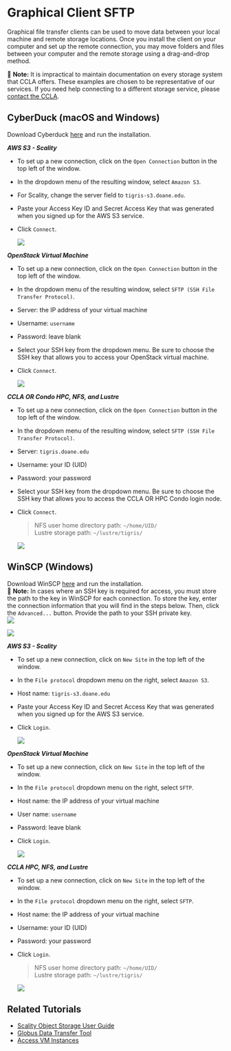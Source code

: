 # Graphical Client SFTP

Graphical file transfer clients can be used to move data between your local machine and remote storage locations. Once you install the client on your computer and set up the remote connection, you may move folders and files between your computer and the remote storage using a drag-and-drop method.

📝 **Note:** It is impractical to maintain documentation on every storage system that CCLA offers. These examples are chosen to be representative of our services. If you need help connecting to a different storage service, please [contact the CCLA](../../support.md).

## CyberDuck \(macOS and Windows\)

Download Cyberduck [here](https://cyberduck.io/) and run the installation.

_**AWS S3 - Scality**_

* To set up a new connection, click on the `Open Connection` button in the top left of the window.
* In the dropdown menu of the resulting window, select `Amazon S3`.
* For Scality, change the server field to `tigris-s3.doane.edu`.
* Paste your Access Key ID and Secret Access Key that was generated when you signed up for the AWS S3 service.
* Click `Connect`.   

   [![](https://github.com/wendikristine/documentation-template/tree/62a326e16ecef2ff128ef0b976de12c16f6ea062/data-transfer-and-storage/screenshots/cyberduck-aws.png)](https://github.com/wendikristine/documentation-template/tree/62a326e16ecef2ff128ef0b976de12c16f6ea062/data-transfer-and-storage/screenshots/cyberduck-aws.png)   

_**OpenStack Virtual Machine**_

* To set up a new connection, click on the `Open Connection` button in the top left of the window.
* In the dropdown menu of the resulting window, select `SFTP (SSH File Transfer Protocol)`.
* Server: the IP address of your virtual machine
* Username: `username`
* Password: leave blank
* Select your SSH key from the dropdown menu. Be sure to choose the SSH key that allows you to access your OpenStack virtual machine.   
* Click `Connect`.   

   [![](https://github.com/wendikristine/documentation-template/tree/62a326e16ecef2ff128ef0b976de12c16f6ea062/data-transfer-and-storage/screenshots/cyberduck-os-vm.png)](https://github.com/wendikristine/documentation-template/tree/62a326e16ecef2ff128ef0b976de12c16f6ea062/data-transfer-and-storage/screenshots/cyberduck-os-vm.png)   

_**CCLA OR Condo HPC, NFS, and Lustre**_

* To set up a new connection, click on the `Open Connection` button in the top left of the window.
* In the dropdown menu of the resulting window, select `SFTP (SSH File Transfer Protocol)`.
* Server: `tigris.doane.edu`
* Username: your  ID \(UID\)
* Password: your  password
* Select your SSH key from the dropdown menu. Be sure to choose the SSH key that allows you to access the CCLA OR HPC Condo login node.
* Click `Connect`.

  > NFS user home directory path: `~/home/UID/`  
  > Lustre storage path: `~/lustre/tigris/`

  [![](https://github.com/wendikristine/documentation-template/tree/62a326e16ecef2ff128ef0b976de12c16f6ea062/data-transfer-and-storage/screenshots/cyberduck-condo-login.png)](https://github.com/wendikristine/documentation-template/tree/62a326e16ecef2ff128ef0b976de12c16f6ea062/data-transfer-and-storage/screenshots/cyberduck-condo-login.png)  

## WinSCP \(Windows\)

Download WinSCP [here](https://winscp.net/eng/download.php) and run the installation.  
📝 **Note:** In cases where an SSH key is required for access, you must store the path to the key in WinSCP for each connection. To store the key, enter the connection information that you will find in the steps below. Then, click the `Advanced...` button. Provide the path to your SSH private key.  
[![](https://github.com/wendikristine/documentation-template/tree/62a326e16ecef2ff128ef0b976de12c16f6ea062/data-transfer-and-storage/screenshots/winscp-advanced.png)](https://github.com/wendikristine/documentation-template/tree/62a326e16ecef2ff128ef0b976de12c16f6ea062/data-transfer-and-storage/screenshots/winscp-advanced.png)  
  
[![](https://github.com/wendikristine/documentation-template/tree/62a326e16ecef2ff128ef0b976de12c16f6ea062/data-transfer-and-storage/screenshots/winscp-advanced-ssh-key.png)](https://github.com/wendikristine/documentation-template/tree/62a326e16ecef2ff128ef0b976de12c16f6ea062/data-transfer-and-storage/screenshots/winscp-advanced-ssh-key.png)  


_**AWS S3 - Scality**_

* To set up a new connection, click on `New Site` in the top left of the window.
* In the `File protocol` dropdown menu on the right, select `Amazon S3`.
* Host name: `tigris-s3.doane.edu`
* Paste your Access Key ID and Secret Access Key that was generated when you signed up for the AWS S3 service.
* Click `Login`.   

   [![](https://github.com/wendikristine/documentation-template/tree/62a326e16ecef2ff128ef0b976de12c16f6ea062/data-transfer-and-storage/screenshots/winscp-aws.png)](https://github.com/wendikristine/documentation-template/tree/62a326e16ecef2ff128ef0b976de12c16f6ea062/data-transfer-and-storage/screenshots/winscp-aws.png)   

_**OpenStack Virtual Machine**_

* To set up a new connection, click on `New Site` in the top left of the window.
* In the `File protocol` dropdown menu  on the right, select `SFTP`.
* Host name: the IP address of your virtual machine
* User name: `username`
* Password: leave blank
* Click `Login`.  

   [![](https://github.com/wendikristine/documentation-template/tree/62a326e16ecef2ff128ef0b976de12c16f6ea062/data-transfer-and-storage/screenshots/winscp-os-vm.png)](https://github.com/wendikristine/documentation-template/tree/62a326e16ecef2ff128ef0b976de12c16f6ea062/data-transfer-and-storage/screenshots/winscp-os-vm.png)   

_**CCLA HPC, NFS, and Lustre**_

* To set up a new connection, click on `New Site` in the top left of the window.
* In the `File protocol` dropdown menu  on the right, select `SFTP`.
* Host name: the IP address of your virtual machine
* Username: your  ID \(UID\)
* Password: your  password
* Click `Login`.

  > NFS user home directory path: `~/home/UID/`  
  > Lustre storage path: `~/lustre/tigris/`

  [![](https://github.com/wendikristine/documentation-template/tree/62a326e16ecef2ff128ef0b976de12c16f6ea062/data-transfer-and-storage/screenshots/winscp-condo-login.png)](https://github.com/wendikristine/documentation-template/tree/62a326e16ecef2ff128ef0b976de12c16f6ea062/data-transfer-and-storage/screenshots/winscp-condo-login.png)  

## Related Tutorials

* [Scality Object Storage User Guide](https://github.com/wendikristine/documentation-template/tree/62a326e16ecef2ff128ef0b976de12c16f6ea062/data-transfer-and-storage/data-transfer-storage/scality-guide.md)
* [Globus Data Transfer Tool](https://github.com/wendikristine/documentation-template/tree/62a326e16ecef2ff128ef0b976de12c16f6ea062/data-transfer-and-storage/data-transfer-storage/globus-overview.md)
* [Access VM Instances](https://github.com/wendikristine/documentation-template/tree/62a326e16ecef2ff128ef0b976de12c16f6ea062/openstack/access-vm/access-vm.md)

